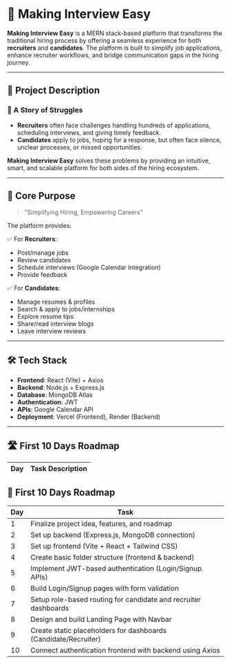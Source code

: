 # 💼 Making Interview Easy

**Making Interview Easy** is a MERN stack-based platform that transforms the traditional hiring process by offering a seamless experience for both **recruiters** and **candidates**. The platform is built to simplify job applications, enhance recruiter workflows, and bridge communication gaps in the hiring journey.

---

## 📖 Project Description

### 🎥 A Story of Struggles

- **Recruiters** often face challenges handling hundreds of applications, scheduling interviews, and giving timely feedback.
- **Candidates** apply to jobs, hoping for a response, but often face silence, unclear processes, or missed opportunities.

**Making Interview Easy** solves these problems by providing an intuitive, smart, and scalable platform for both sides of the hiring ecosystem.

---

## 🎯 Core Purpose

> "Simplifying Hiring, Empowering Careers"

The platform provides:

✅ For **Recruiters**:
- Post/manage jobs
- Review candidates
- Schedule interviews (Google Calendar Integration)
- Provide feedback

✅ For **Candidates**:
- Manage resumes & profiles
- Search & apply to jobs/internships
- Explore resume tips
- Share/read interview blogs
- Leave interview reviews

---

## 🛠 Tech Stack

- **Frontend**: React (Vite) + Axios
- **Backend**: Node.js + Express.js
- **Database**: MongoDB Atlas
- **Authentication**: JWT
- **APIs**: Google Calendar API
- **Deployment**: Vercel (Frontend), Render (Backend)

---

## 🛣️ First 10 Days Roadmap

| Day  | Task Description                                                                 |
|------|----------------------------------------------------------------------------------|
## 🚀 First 10 Days Roadmap

| Day | Task                                                                 |
|-----|----------------------------------------------------------------------|
| 1   | Finalize project idea, features, and roadmap                         |
| 2   | Set up backend (Express.js, MongoDB connection)                      |
| 3   | Set up frontend (Vite + React + Tailwind CSS)                        |
| 4   | Create basic folder structure (frontend & backend)                   |
| 5   | Implement JWT-based authentication (Login/Signup APIs)              |
| 6   | Build Login/Signup pages with form validation                       |
| 7   | Setup role-based routing for candidate and recruiter dashboards     |
| 8   | Design and build Landing Page with Navbar                           |
| 9   | Create static placeholders for dashboards (Candidate/Recruiter)     |
| 10  | Connect authentication frontend with backend using Axios            |
